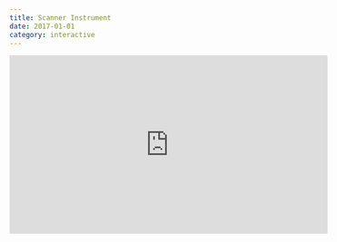 ```yaml
---
title: Scanner Instrument
date: 2017-01-01
category: interactive
---
```


<iframe width="560" height="315" src="https://www.youtube.com/embed/W8XBDt4V0iw" frameborder="0" allow="accelerometer; autoplay; encrypted-media; gyroscope; picture-in-picture" allowfullscreen></iframe>